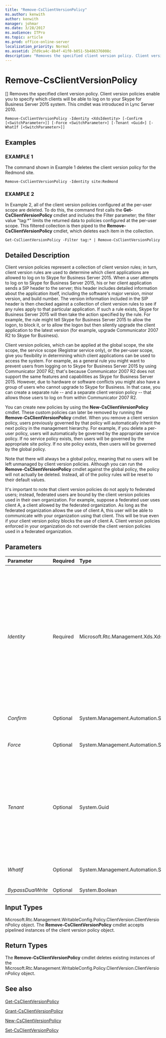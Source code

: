 ```yaml
---
title: "Remove-CsClientVersionPolicy"
ms.author: kenwith
author: kenwith
manager: johmar
ms.date: 3/28/2017
ms.audience: ITPro
ms.topic: article
ms.prod: office-online-server
localization_priority: Normal
ms.assetid: 2fd9ca4c-8b4f-41f0-b051-5b486376008c
description: "Removes the specified client version policy. Client version policies enable you to specify which clients will be able to log on to your Skype for Business Server 2015 system. This cmdlet was introduced in Lync Server 2010."
---
```


# Remove-CsClientVersionPolicy
[]
Removes the specified client version policy. Client version policies enable you to specify which clients will be able to log on to your Skype for Business Server 2015 system. This cmdlet was introduced in Lync Server 2010.
  
```
Remove-CsClientVersionPolicy -Identity <XdsIdentity> [-Confirm [<SwitchParameter>]] [-Force <SwitchParameter>] [-Tenant <Guid>] [-WhatIf [<SwitchParameter>]]

```

## Examples

### EXAMPLE 1

The command shown in Example 1 deletes the client version policy for the Redmond site. 
  
```
Remove-CsClientVersionPolicy -Identity site:Redmond
```

### EXAMPLE 2

In Example 2, all of the client version policies configured at the per-user scope are deleted. To do this, the command first calls the **Get-CsClientVersionPolicy** cmdlet and includes the Filter parameter; the filter value "tag:*" limits the returned data to policies configured at the per-user scope. This filtered collection is then piped to the **Remove-CsClientVersionPolicy** cmdlet, which deletes each item in the collection.
  
```
Get-CsClientVersionPolicy -Filter tag:* | Remove-CsClientVersionPolicy
```

## Detailed Description

Client version policies represent a collection of client version rules; in turn, client version rules are used to determine which client applications are allowed to log on to Skype for Business Server 2015. When a user attempts to log on to Skype for Business Server 2015, his or her client application sends a SIP header to the server; this header includes detailed information about the application itself, including the software's major version, minor version, and build number. The version information included in the SIP header is then checked against a collection of client version rules to see if any rules apply to that particular application. If such a rule exists, Skype for Business Server 2015 will then take the action specified by the rule. For example, the rule might tell Skype for Business Server 2015 to allow the logon, to block it, or to allow the logon but then silently upgrade the client application to the latest version (for example, upgrade Communicator 2007 R2 to Skype for Business).
  
Client version policies, which can be applied at the global scope, the site scope, the service scope (Registrar service only), or the per-user scope, give you flexibility in determining which client applications can be used to access the system. For example, as a general rule you might want to prevent users from logging on to Skype for Business Server 2015 by using Communicator 2007 R2; that's because Communicator 2007 R2 does not support the same features and capabilities as Skype for Business Server 2015. However, due to hardware or software conflicts you might also have a group of users who cannot upgrade to Skype for Business. In that case, you can create a separate rule -- and a separate client version policy -- that allows those users to log on from within Communicator 2007 R2.
  
You can create new policies by using the **New-CsClientVersionPolicy** cmdlet. These custom policies can later be removed by running the **Remove-CsClientVersionPolicy** cmdlet. When you remove a client version policy, users previously governed by that policy will automatically inherit the next policy in the management hierarchy. For example, if you delete a per-user policy, users will automatically be governed by the appropriate service policy. If no service policy exists, then users will be governed by the appropriate site policy. If no site policy exists, then users will be governed by the global policy.
  
Note that there will always be a global policy, meaning that no users will be left unmanaged by client version policies. Although you can run the **Remove-CsClientVersionPolicy** cmdlet against the global policy, the policy will not actually be deleted. Instead, all of the policy rules will be reset to their default values.
  
It's important to note that client version policies do not apply to federated users; instead, federated users are bound by the client version policies used in their own organization. For example, suppose a federated user uses client A, a client allowed by the federated organization. As long as the federated organization allows the use of client A, this user will be able to communicate with your organization using that client. This will be true even if your client version policy blocks the use of client A. Client version policies enforced in your organization do not override the client version policies used in a federated organization.
  
## Parameters

|**Parameter**|**Required**|**Type**|**Description**|
|:-----|:-----|:-----|:-----|
| _Identity_ <br/> |Required  <br/> |Microsoft.Rtc.Management.Xds.XdsIdentity  <br/> |Unique identifier for the policy to be deleted. To remove a policy configured at the site scope, use syntax similar to this: -Identity "site:Redmond". To remove a policy configured at the service scope, use syntax similar to this:  `-Identity "Registrar:atl-cs-001.litwareinc.com"`. The Registrar service is the only service that can host a client version policy.  <br/> Policies can also be removed at the per-user scope. To remove per-user policies, use syntax similar to this:  `-Identity "SalesDepartmentPolicy"`.  <br/> |
| _Confirm_ <br/> |Optional  <br/> |System.Management.Automation.SwitchParameter  <br/> |Prompts you for confirmation before executing the command.  <br/> |
| _Force_ <br/> |Optional  <br/> |System.Management.Automation.SwitchParameter  <br/> |Suppresses the display of any non-fatal error message that might occur when running the command.  <br/> |
| _Tenant_ <br/> |Optional  <br/> |System.Guid  <br/> |Globally unique identifier (GUID) of the Skype for Business Online tenant account for whom the client version policy is being removed. For example:  <br/>  `-Tenant "38aad667-af54-4397-aaa7-e94c79ec2308"` <br/> You can return the tenant ID for each of your Skype for Business Online tenants by running this command:  <br/>  `Get-CsTenant | Select-Object DisplayName, TenantID` <br/> |
| _WhatIf_ <br/> |Optional  <br/> |System.Management.Automation.SwitchParameter  <br/> |Describes what would happen if you executed the command without actually executing the command.  <br/> |
| _BypassDualWrite_ <br/> |Optional  <br/> |System.Boolean  <br/> |PARAMVALUE: $true | $false  <br/> |
   
## Input Types

Microsoft.Rtc.Management.WritableConfig.Policy.ClientVersion.ClientVersionPolicy object. The **Remove-CsClientVersionPolicy** cmdlet accepts pipelined instances of the client version policy object.
  
## Return Types

The **Remove-CsClientVersionPolicy** cmdlet deletes existing instances of the Microsoft.Rtc.Management.WritableConfig.Policy.ClientVersion.ClientVersionPolicy object.
  
## See also

#### 

[Get-CsClientVersionPolicy](get-csclientversionpolicy.md)
  
[Grant-CsClientVersionPolicy](grant-csclientversionpolicy.md)
  
[New-CsClientVersionPolicy](new-csclientversionpolicy.md)
  
[Set-CsClientVersionPolicy](set-csclientversionpolicy.md)

